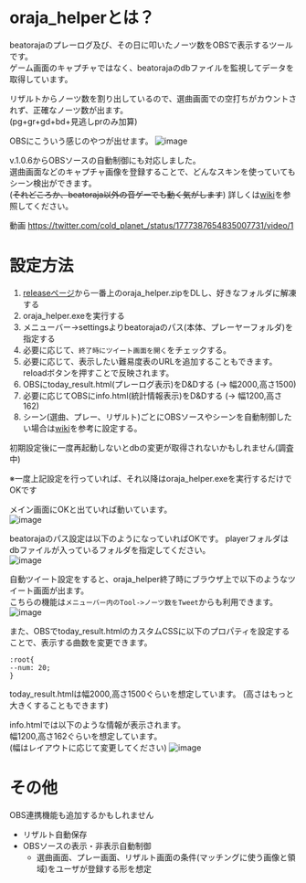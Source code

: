 # oraja_helperとは？
beatorajaのプレーログ及び、その日に叩いたノーツ数をOBSで表示するツールです。  
ゲーム画面のキャプチャではなく、beatorajaのdbファイルを監視してデータを取得しています。  

リザルトからノーツ数を割り出しているので、選曲画面での空打ちがカウントされず、正確なノーツ数が出ます。  
(pg+gr+gd+bd+見逃しprのみ加算)

OBSにこういう感じのやつが出せます。
![image](https://github.com/dj-kata/oraja_helper/assets/61326119/0f597d3c-27cf-48bb-8f08-5314028c195b)

v.1.0.6からOBSソースの自動制御にも対応しました。  
選曲画面などのキャプチャ画像を登録することで、どんなスキンを使っていてもシーン検出ができます。  
(~~それどころか、beatoraja以外の音ゲーでも動く気がします~~)
詳しくは[wiki](https://github.com/dj-kata/oraja_helper/wiki/OBS%E9%80%A3%E6%90%BA%E6%A9%9F%E8%83%BD%E3%81%AE%E8%A8%AD%E5%AE%9A%E6%96%B9%E6%B3%95)を参照してください。

動画
https://twitter.com/cold_planet_/status/1777387654835007731/video/1

# 設定方法
1. [releaseページ](https://github.com/dj-kata/oraja_helper/releases)から一番上のoraja_helper.zipをDLし、好きなフォルダに解凍する
2. oraja_helper.exeを実行する
3. メニューバー->settingsよりbeatorajaのパス(本体、プレーヤーフォルダ)を指定する
5. 必要に応じて、```終了時にツイート画面を開く```をチェックする。
4. 必要に応じて、表示したい難易度表のURLを追加することもできます。reloadボタンを押すことで反映されます。
5. OBSにtoday_result.html(プレーログ表示)をD&Dする (-> 幅2000,高さ1500)
6. 必要に応じてOBSにinfo.html(統計情報表示)をD&Dする (-> 幅1200,高さ162)
7. シーン(選曲、プレー、リザルト)ごとにOBSソースやシーンを自動制御したい場合は[wiki](https://github.com/dj-kata/oraja_helper/wiki/OBS%E9%80%A3%E6%90%BA%E6%A9%9F%E8%83%BD%E3%81%AE%E8%A8%AD%E5%AE%9A%E6%96%B9%E6%B3%95)を参考に設定する。

初期設定後に一度再起動しないとdbの変更が取得されないかもしれません(調査中)

※一度上記設定を行っていれば、それ以降はoraja_helper.exeを実行するだけでOKです

メイン画面にOKと出ていれば動いています。  
![image](https://github.com/dj-kata/oraja_helper/assets/61326119/7acb4c0f-2039-42d8-8bfc-1390a830df85)

beatorajaのパス設定は以下のようになっていればOKです。
playerフォルダはdbファイルが入っているフォルダを指定してください。  
![image](https://github.com/dj-kata/ytlive_helper/assets/61326119/6f7ee76e-77a6-4635-ac02-a3ecc102f403)

自動ツイート設定をすると、oraja_helper終了時にブラウザ上で以下のようなツイート画面が出ます。  
こちらの機能は```メニューバー内のTool->ノーツ数をTweet```からも利用できます。  
![image](https://github.com/dj-kata/oraja_helper/assets/61326119/fb2bf031-0c06-4e1f-a963-e6997edad307)

また、OBSでtoday_result.htmlのカスタムCSSに以下のプロパティを設定することで、表示する曲数を変更できます。

```
:root{
--num: 20;
}
```

today_result.htmlは幅2000,高さ1500ぐらいを想定しています。
(高さはもっと大きくすることもできます)

info.htmlでは以下のような情報が表示されます。  
幅1200,高さ162ぐらいを想定しています。  
(幅はレイアウトに応じて変更してください)
![image](https://github.com/dj-kata/oraja_helper/assets/61326119/fda9ce59-a35f-498f-b1cd-3e015520283e)

# その他
OBS連携機能も追加するかもしれません  
- リザルト自動保存
- OBSソースの表示・非表示自動制御
  - 選曲画面、プレー画面、リザルト画面の条件(マッチングに使う画像と領域)をユーザが登録する形を想定
